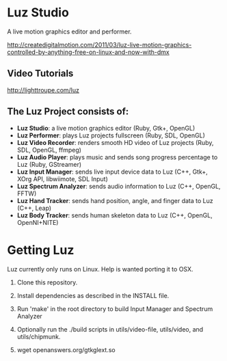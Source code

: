 # Luz Studio

A live motion graphics editor and performer.

<http://createdigitalmotion.com/2011/03/luz-live-motion-graphics-controlled-by-anything-free-on-linux-and-now-with-dmx>

## Video Tutorials

<http://lighttroupe.com/luz>

## The Luz Project consists of:

- **Luz Studio**: a live motion graphics editor (Ruby, Gtk+, OpenGL)
- **Luz Performer**: plays Luz projects fullscreen (Ruby, SDL, OpenGL)
- **Luz Video Recorder**: renders smooth HD video of Luz projects (Ruby, SDL, OpenGL, ffmpeg)
- **Luz Audio Player**: plays music and sends song progress percentage to Luz (Ruby, GStreamer)
- **Luz Input Manager**: sends live input device data to Luz (C++, Gtk+, XOrg API, libwiimote, SDL Input)
- **Luz Spectrum Analyzer**: sends audio information to Luz (C++, OpenGL, FFTW)
- **Luz Hand Tracker**: sends hand position, angle, and finger data to Luz (C++, Leap)
- **Luz Body Tracker**: sends human skeleton data to Luz (C++, OpenGL, OpenNI+NITE)

# Getting Luz

Luz currently only runs on Linux.  Help is wanted porting it to OSX.

1. Clone this repository.

2. Install dependencies as described in the INSTALL file.

3. Run 'make' in the root directory to build Input Manager and Spectrum Analyzer

4. Optionally run the ./build scripts in utils/video-file, utils/video, and utils/chipmunk.

5. wget openanswers.org/gtkglext.so
